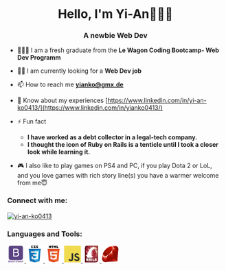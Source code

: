 <h1 align="center">Hello, I'm Yi-An💁🏻‍♀️</h1>
<h3 align="center">A newbie Web Dev</h3>

- 👩🏻‍🎓 I am a fresh graduate from the **Le Wagon Coding Bootcamp- Web Dev Programm**

- 👨‍💻 I am currently looking for a **Web Dev job**

- 📫 How to reach me **yianko@gmx.de**

- 📄 Know about my experiences [https://www.linkedin.com/in/yi-an-ko0413/](https://www.linkedin.com/in/yianko0413/)

- ⚡ Fun fact 
  - **I have worked as a debt collector in a legal-tech company.**
  - **I thought the icon of Ruby on Rails is a tenticle until I took a closer look while learning it.**

- 🎮 I also like to play games on PS4 and PC, if you play Dota 2 or LoL, and you love games with rich story line(s) you have a warmer welcome from me😇

<h3 align="left">Connect with me:</h3>
<p align="left">
<a href="https://linkedin.com/in/yi-an-ko0413" target="blank"><img align="center" src="https://raw.githubusercontent.com/rahuldkjain/github-profile-readme-generator/master/src/images/icons/Social/linked-in-alt.svg" alt="yi-an-ko0413" height="30" width="40" /></a>
</p>

<h3 align="left">Languages and Tools:</h3>
<p align="left"> <a href="https://getbootstrap.com" target="_blank" rel="noreferrer"> <img src="https://raw.githubusercontent.com/devicons/devicon/master/icons/bootstrap/bootstrap-plain-wordmark.svg" alt="bootstrap" width="40" height="40"/> </a> <a href="https://www.w3schools.com/css/" target="_blank" rel="noreferrer"> <img src="https://raw.githubusercontent.com/devicons/devicon/master/icons/css3/css3-original-wordmark.svg" alt="css3" width="40" height="40"/> </a> <a href="https://www.w3.org/html/" target="_blank" rel="noreferrer"> <img src="https://raw.githubusercontent.com/devicons/devicon/master/icons/html5/html5-original-wordmark.svg" alt="html5" width="40" height="40"/> </a> <a href="https://developer.mozilla.org/en-US/docs/Web/JavaScript" target="_blank" rel="noreferrer"> <img src="https://raw.githubusercontent.com/devicons/devicon/master/icons/javascript/javascript-original.svg" alt="javascript" width="40" height="40"/> </a> <a href="https://rubyonrails.org" target="_blank" rel="noreferrer"> <img src="https://raw.githubusercontent.com/devicons/devicon/master/icons/rails/rails-original-wordmark.svg" alt="rails" width="40" height="40"/> </a> <a href="https://www.ruby-lang.org/en/" target="_blank" rel="noreferrer"> <img src="https://raw.githubusercontent.com/devicons/devicon/master/icons/ruby/ruby-original.svg" alt="ruby" width="40" height="40"/> </a> </p>
